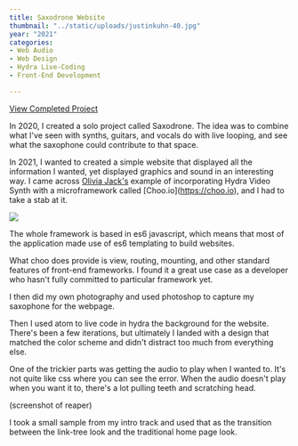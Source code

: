 ```yaml
---
title: Saxodrone Website
thumbnail: "../static/uploads/justinkuhn-40.jpg"
year: "2021"
categories:
- Web Audio
- Web Design
- Hydra Live-Coding
- Front-End Development

---
```

[View Completed Project](https://saxodr.one)

In 2020, I created a solo project called Saxodrone.  The idea was to combine what I've seen with synths, guitars, and vocals do with live looping, and see what the saxophone could contribute to that space.

In 2021, I wanted to created a simple website that displayed all the information I wanted, yet displayed graphics and sound in an interesting way.  I came across [Olivia Jack's](ojack.xyz "Olivia Jack") example of incorporating Hydra Video Synth with a microframework called \[Choo.io\](https://choo.io), and I had to take a stab at it.

![](/uploads/choo.png)

The whole framework is based in es6 javascript, which means that most of the application made use of es6 templating to build websites.

What choo does provide is view, routing, mounting, and other standard features of front-end frameworks.  I found it a great use case as a developer who hasn't fully committed to particular framework yet.

I then did my own photography and used photoshop to capture my saxophone for the webpage.

Then I used atom to live code in hydra the background for the website.  There's been a few iterations, but ultimately I landed with a design that matched the color scheme and didn't distract too much from everything else.

One of the trickier parts was getting the audio to play when I wanted to.  It's not quite like css where you can see the error. When the audio doesn't play when you want it to, there's a lot pulling teeth and scratching head.

(screenshot of reaper)

I took a small sample from my intro track and used that as the transition between the link-tree look and the traditional home page look.